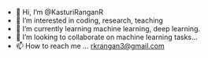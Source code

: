 - 👋 Hi, I’m @KasturiRanganR
- 👀 I’m interested in coding, research, teaching
- 🌱 I’m currently learning machine learning, deep learning.
- 💞️ I’m looking to collaborate on machine learning tasks...
- 📫 How to reach me ... rkrangan3@gmail.com

<!---
KasturiRanganR4/KasturiRanganR4 is a ✨ special ✨ repository because its `README.md` (this file) appears on your GitHub profile.
You can click the Preview link to take a look at your changes.
--->
